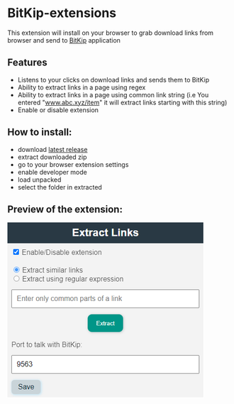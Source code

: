 # BitKip-extensions

This extension will install on your browser to grab download links from browser and send to [BitKip](https://github.com/DarkDeveloper-arch/BitKip) application

## Features

- Listens to your clicks on download links and sends them to BitKip
- Ability to extract links in a page using regex
- Ability to extract links in a page using common link string (i.e You entered "www.abc.xyz/item" it will extract links starting with this string)
- Enable or disable extension

## How to install:
- download [latest release](https://github.com/DarkDeveloper-arch/BitKip-extensions/releases/latest)
- extract downloaded zip
- go to your browser extension settings
- enable developer mode
- load unpacked
- select the folder in extracted

## Preview of the extension:

![latest release](https://github.com/DarkDeveloper-arch/BitKip-extensions/blob/main/src/resources/images/popup.png)
